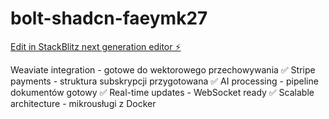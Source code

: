 # bolt-shadcn-faeymk27

[Edit in StackBlitz next generation editor ⚡️](https://stackblitz.com/~/github.com/rrsartgit/bolt-shadcn-faeymk27)


Weaviate integration - gotowe do wektorowego przechowywania
✅ Stripe payments - struktura subskrypcji przygotowana
✅ AI processing - pipeline dokumentów gotowy
✅ Real-time updates - WebSocket ready
✅ Scalable architecture - mikrousługi z Docker
